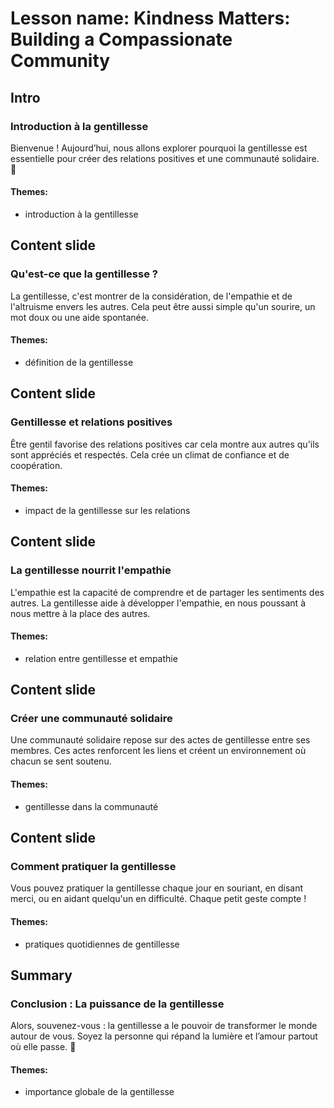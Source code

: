# Lesson name: Kindness Matters: Building a Compassionate Community

## Intro

### Introduction à la gentillesse

Bienvenue ! Aujourd’hui, nous allons explorer pourquoi la gentillesse est essentielle pour créer des relations positives et une communauté solidaire. 🌟

#### **Themes:**
- introduction à la gentillesse

## Content slide

### Qu'est-ce que la gentillesse ?

La gentillesse, c'est montrer de la considération, de l'empathie et de l'altruisme envers les autres. Cela peut être aussi simple qu'un sourire, un mot doux ou une aide spontanée.

#### **Themes:**
- définition de la gentillesse

## Content slide

### Gentillesse et relations positives

Être gentil favorise des relations positives car cela montre aux autres qu'ils sont appréciés et respectés. Cela crée un climat de confiance et de coopération.

#### **Themes:**
- impact de la gentillesse sur les relations

## Content slide

### La gentillesse nourrit l'empathie

L'empathie est la capacité de comprendre et de partager les sentiments des autres. La gentillesse aide à développer l'empathie, en nous poussant à nous mettre à la place des autres.

#### **Themes:**
- relation entre gentillesse et empathie

## Content slide

### Créer une communauté solidaire

Une communauté solidaire repose sur des actes de gentillesse entre ses membres. Ces actes renforcent les liens et créent un environnement où chacun se sent soutenu.

#### **Themes:**
- gentillesse dans la communauté

## Content slide

### Comment pratiquer la gentillesse

Vous pouvez pratiquer la gentillesse chaque jour en souriant, en disant merci, ou en aidant quelqu'un en difficulté. Chaque petit geste compte !

#### **Themes:**
- pratiques quotidiennes de gentillesse

## Summary

### Conclusion : La puissance de la gentillesse

Alors, souvenez-vous : la gentillesse a le pouvoir de transformer le monde autour de vous. Soyez la personne qui répand la lumière et l’amour partout où elle passe. 🌈

#### **Themes:**
- importance globale de la gentillesse
